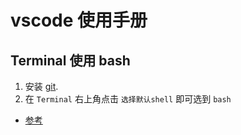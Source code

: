 # vscode 使用手册

## Terminal 使用 bash

1. 安装 [git](https://git-scm.com/download/win).
2. 在 `Terminal` 右上角点击 `选择默认shell` 即可选到 `bash`

- [参考](https://stackoverflow.com/questions/42606837/how-do-i-use-bash-on-windows-from-the-visual-studio-code-integrated-terminal)